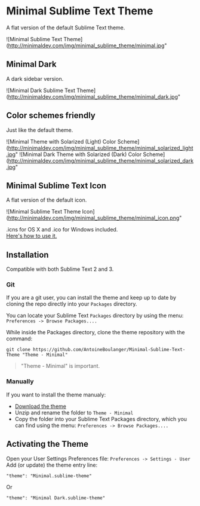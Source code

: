 Minimal Sublime Text Theme
==========================

A flat version of the default Sublime Text theme. 

![Minimal Sublime Text Theme](http://minimaldev.com/img/minimal_sublime_theme/minimal.jpg"

Minimal Dark
------------
A dark sidebar version.

![Minimal Dark Sublime Text Theme](http://minimaldev.com/img/minimal_sublime_theme/minimal_dark.jpg"

Color schemes friendly
----------------------------
Just like the default theme.

![Minimal Theme with Solarized (Light) Color Scheme](http://minimaldev.com/img/minimal_sublime_theme/minimal_solarized_light.jpg"
![Minimal Dark Theme with Solarized (Dark) Color Scheme](http://minimaldev.com/img/minimal_sublime_theme/minimal_solarized_dark.jpg"

Minimal Sublime Text Icon
-------------------------
A flat version of the default icon.

![Minimal Sublime Text Theme Icon](http://minimaldev.com/img/minimal_sublime_theme/minimal_icon.png"

.icns for OS X and .ico for Windows included.  
[Here's how to use it.][1]

Installation
------------
Compatible with both Sublime Text 2 and 3.

### Git ###
If you are a git user, you can install the theme and keep up to date by cloning the repo directly into your `Packages` directory.

You can locate your Sublime Text `Packages` directory by using the menu: `Preferences -> Browse Packages....`

While inside the Packages directory, clone the theme repository with the command:

    git clone https://github.com/AntoineBoulanger/Minimal-Sublime-Text-Theme "Theme - Minimal"

> "Theme - Minimal" is important.

### Manually ###

If you want to install the theme manualy:

 - [Download the theme][2]
 - Unzip and rename the folder to `Theme - Minimal`
 - Copy the folder into your Sublime Text Packages directory, which you
   can find using the menu: `Preferences -> Browse
   Packages....`

Activating the Theme
--------------------

Open your User Settings Preferences file: `Preferences -> Settings - User`  
Add (or update) the theme entry line:

    "theme": "Minimal.sublime-theme"
Or

    "theme": "Minimal Dark.sublime-theme"


  [1]: https://github.com/dmatarazzo/Sublime-Text-2-Icon
  [2]: /AntoineBoulanger/Minimal-Sublime-Text-Theme/archive/master.zip